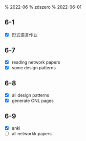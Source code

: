 % 2022-06
% zdszero
% 2022-06-01

## 6-1

- [x] 形式语言作业

## 6-7

- [x] reading network papers
- [x] some design patterns

## 6-8

- [x] all design patterns
- [x] generate ONL pages

## 6-9

- [x] anki
- [ ] all networkk papers
